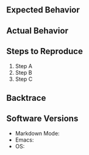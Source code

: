 <!--- Provide a general summary of the issue in the Title above -->

## Expected Behavior

<!---
If you're describing a bug, describe what should happen.
If you're suggesting a change/improvement, explain how it should work.
-->

## Actual Behavior

<!---
If describing a bug, explain what happens instead of the expected behavior.
If suggesting a change/improvement, explain the difference from current behavior.
-->

## Steps to Reproduce

<!--
Ensure that the issue is reproducible using `emacs -Q`.

See this page by Sebastian Wiesner for background:
https://www.lunaryorn.com/posts/reproduce-bugs-in-emacs-q#section-how-do-you-reproduce-a-bug-in-emacs--q

For example, you might try running Emacs like so:

    emacs -Q --load path/to/markdown-mode.el test-case.md
-->

1. Step A
2. Step B
3. Step C

## Backtrace

<!--
To see the backtrace you might need to use, for example,
M-x toggle-debug-on-error.
-->

## Software Versions

<!--
Use M-x markdown-show-version and M-x emacs-version to determine the
Markdown Mode and Emacs version numbers.

Examples:

- Markdown Mode: From Git on 2017-10-17, 2.4-dev, or 2.3
- Emacs: 25.3.2
- OS: macOS High Sierra
-->

- Markdown Mode: 
- Emacs: 
- OS: 
